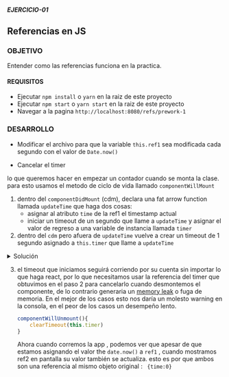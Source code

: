 ##### EJERCICIO-01

## Referencias en JS

### OBJETIVO

Entender como las referencias funciona en la practica.

#### REQUISITOS

- Ejecutar `npm install` o `yarn` en la raiz de este proyecto
- Ejecutar `npm start` o `yarn start` en la raiz de este proyecto
- Navegar a la pagina `http://localhost:8080/refs/prework-1`

### DESARROLLO

- Modificar el archivo para que la variable `this.ref1` sea modificada cada segundo con el valor de `Date.now()`

- Cancelar el timer

lo que queremos hacer en empezar un contador cuando se monta la clase.
para esto usamos el metodo de ciclo de vida llamado `componentWillMount`

1. dentro del `componentDidMount` (cdm), declara una fat arrow function llamada `updateTime` que haga dos cosas:
   - asignar al atributo `time` de la ref1 el timestamp actual
   - iniciar un timeout de un segundo que llame a `updateTime` y asignar el valor de regreso a una variable de instancia llamada `timer`
2. dentro del `cdm` pero afuera de `updateTime` vuelve a crear un timeout de 1 segundo asignado a `this.timer` que llame a `updateTime`

<details>

```js
 componentDidMount() {
    const updateTime = () => {
      this.ref1.time = Date.now()
      this.timer = setTimeout(updateTime, 1000)
    }
    this.timer = setTimeout(updateTime, 1000)
  }
```

<summary >Solución</summary>
</details>

3. el timeout que iniciamos seguirá corriendo por su cuenta sin importar lo que haga react, por lo que necesitamos usar la referencia del timer que obtuvimos en el paso 2 para cancelarlo cuando desmontemos el componente, de lo contrario generaria un [memory leak]('https://en.wikipedia.org/wiki/Memory_leak') o fuga de memoria. En el mejor de los casos esto nos daría un molesto warning en la consola, en el peor de los casos un desempeño lento.

   ```js
   componentWillUnmount(){
       clearTimeout(this.timer)
   }
   ```

   Ahora cuando corremos la app , podemos ver que apesar de que estamos asignando el valor the `date.now()` a  `ref1` , cuando mostramos ref2 en pantalla su valor también se actualiza. esto es por que ambos son una referencia al mismo objeto original : ` {time:0}`

